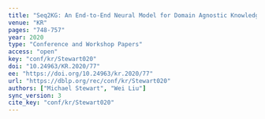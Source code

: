 ```yaml
---
title: "Seq2KG: An End-to-End Neural Model for Domain Agnostic Knowledge Graph (not Text Graph) Construction from Text."
venue: "KR"
pages: "748-757"
year: 2020
type: "Conference and Workshop Papers"
access: "open"
key: "conf/kr/Stewart020"
doi: "10.24963/KR.2020/77"
ee: "https://doi.org/10.24963/kr.2020/77"
url: "https://dblp.org/rec/conf/kr/Stewart020"
authors: ["Michael Stewart", "Wei Liu"]
sync_version: 3
cite_key: "conf/kr/Stewart020"
---
```

